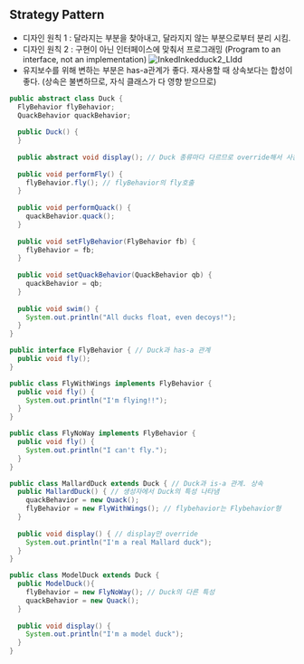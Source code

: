 ## Strategy Pattern
  - 디자인 원칙 1 : 달라지는 부분을 찾아내고, 달라지지 않는 부분으로부터 분리 시킴. 
  - 디자인 원칙 2 : 구현이 아닌 인터페이스에 맞춰서 프로그래밍 (Program to an interface, not an implementation)
![InkedInkedduck2_LIdd](https://user-images.githubusercontent.com/50645183/95763466-06bf1a00-0cea-11eb-82eb-560a7c2427b3.jpg)
  - 유지보수를 위해 변하는 부분은 has-a관계가 좋다. 재사용할 때 상속보다는 합성이 좋다. (상속은 불변하므로, 자식 클래스가 다 영향 받으므로)

```java
public abstract class Duck {
  FlyBehavior flyBehavior;
  QuackBehavior quackBehavior;
  
  public Duck() {
  }
  
  public abstract void display(); // Duck 종류마다 다르므로 override해서 사용
  
  public void performFly() {
    flyBehavior.fly(); // flyBehavior의 fly호출
  }
  
  public void performQuack() {
    quackBehavior.quack();
  }
  
  public void setFlyBehavior(FlyBehavior fb) {
    flyBehavior = fb;
  }
  
  public void setQuackBehavior(QuackBehavior qb) {
    quackBehavior = qb;
  }
  
  public void swim() {
    System.out.println("All ducks float, even decoys!");
  }  
}
```
```java
public interface FlyBehavior { // Duck과 has-a 관계  
  public void fly();
}
```
```java 
public class FlyWithWings implements FlyBehavior {
  public void fly() {
    System.out.println("I'm flying!!");
  }
}
```
```java
public class FlyNoWay implements FlyBehavior {
  public void fly() {
    System.out.println("I can't fly.");
  }
}
```
```java
public class MallardDuck extends Duck { // Duck과 is-a 관계. 상속
  public MallardDuck() { // 생성자에서 Duck의 특성 나타냄
    quackBehavior = new Quack();
    flyBehavior = new FlyWithWings(); // flybehavior는 Flybehavior형
  }
  
  public void display() { // display만 override
    System.out.println("I'm a real Mallard duck");
  }
}
```
```java
public class ModelDuck extends Duck { 
  public ModelDuck(){
    flyBehavior = new FlyNoWay(); // Duck의 다른 특성
    quackBehavior = new Quack();
  }
  
  public void display() {
    System.out.println("I'm a model duck");
  }
}
```
